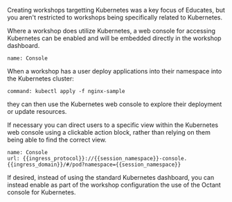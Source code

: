 Creating workshops targetting Kubernetes was a key focus of Educates, but you aren't restricted to workshops being specifically related to Kubernetes.

Where a workshop does utilize Kubernetes, a web console for accessing Kubernetes can be enabled and will be embedded directly in the workshop dashboard.

```dashboard:open-dashboard
name: Console
```

When a workshop has a user deploy applications into their namespace into the Kubernetes cluster:

```terminal:execute
command: kubectl apply -f nginx-sample
```

they can then use the Kubernetes web console to explore their deployment or update resources.

If necessary you can direct users to a specific view within the Kubernetes web console using a clickable action block, rather than relying on them being able to find the correct view.

```dashboard:reload-dashboard
name: Console
url: {{ingress_protocol}}://{{session_namespace}}-console.{{ingress_domain}}/#/pod?namespace={{session_namespace}}
```

If desired, instead of using the standard Kubernetes dashboard, you can instead enable as part of the workshop configuration the use of the Octant console for Kubernetes.
